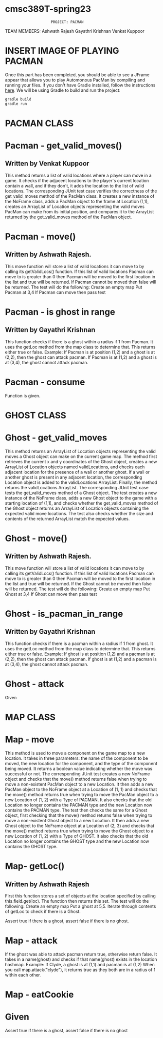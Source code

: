 # cmsc389T-spring23
                         PROJECT: PACMAN
TEAM MEMBERS:
Ashwath Rajesh
Gayathri Krishnan
Venkat Kuppoor

# INSERT IMAGE OF PLAYING PACMAN




Once this part has been completed, you should be able to see a JFrame appear that allows you to play Automonous PacMan by compiling and running your files. If you don't have Gradle installed, follow the instructions [here](https://gradle.org/install/). We will be using Gradle to build and run the project:

```bash
gradle build
gradle run
```

# PACMAN CLASS
# Pacman - get_valid_moves()
## Written by Venkat Kuppoor
This method returns a list of valid locations where a player can move in a game. It checks if the adjacent locations to the player's current location contain a wall, and if they don't, it adds the location to the list of valid locations.
The corresponding JUnit test case verifies the correctness of the get_valid_moves method of the PacMan class. It creates a new instance of the NoFrame class, adds a PacMan object to the frame at Location (1,1), creates an ArrayList of Location objects representing the valid moves PacMan can make from its initial position, and compares it to the ArrayList returned by the get_valid_moves method of the PacMan object.
# Pacman - move()
## Written by Ashwath Rajesh.
This move function will store a list of valid locations it can move to by calling its getValidLocs() function.
If this list of valid locations Pacman can move to is greater than 0 then Pacman will be moved to the first location in the list and true will be returned.
If Pacman cannot be moved then false will be returned.
The test will do the following:
Create an empty map
Put Pacman at 3,4
If Pacman can move then pass test


# Pacman - is ghost in range
## Written by Gayathri Krishnan
This function checks if there is a ghost within a radius if 1 from Pacman. It uses the getLoc method from the map class to determine that.
This returns either true or false.
Example: If Pacman is at position (1,2) and a ghost is at (2,2), then the ghost can attack pacman.
If Pacman is at (1,2) and a ghost is at (3,4), the ghost cannot attack pacman.

# Pacman - consume
Function is given.



# GHOST CLASS


# Ghost - get_valid_moves
This method returns an ArrayList of Location objects representing the valid moves a Ghost object can make on the current game map. The method first retrieves the current x and y coordinates of the Ghost object, creates a new ArrayList of Location objects named validLocations, and checks each adjacent location for the presence of a wall or another ghost. If a wall or another ghost is present in any adjacent location, the corresponding Location object is added to the validLocations ArrayList. Finally, the method returns the validLocations ArrayList.
The corresponding JUnit test case tests the get_valid_moves method of a Ghost object. The test creates a new instance of the NoFrame class, adds a new Ghost object to the game with a starting location of (1,1), and checks whether the get_valid_moves method of the Ghost object returns an ArrayList of Location objects containing the expected valid move locations. The test also checks whether the size and contents of the returned ArrayList match the expected values.

# Ghost - move()
## Written by Ashwath Rajesh.
This move function will store a list of valid locations it can move to by calling its getValidLocs() function.
If this list of valid locations Pacman can move to is greater than 0 then Pacman will be moved to the first location in the list and true will be returned.
If the Ghost cannot be moved then false will be returned.
The test will do the following:
Create an empty map
Put Ghost at 3,4
If Ghost can move then pass test

# Ghost - is_pacman_in_range
## Written by Gayathri Krishnan
This function checks if there is a pacman within a radius if 1 from ghost. It uses the getLoc method from the map class to determine that.
This returns either true or false.
Example: If ghost is at position (1,2) and a pacman is at (2,2), then the ghost can attack pacman.
If ghost is at (1,2) and a pacman is at (3,4), the ghost cannot attack pacman.

# Ghost - attack
Given

# MAP CLASS

# Map - move
This method is used to move a component on the game map to a new location. It takes in three parameters: the name of the component to be moved, the new location for the component, and the type of the component being moved. It returns a boolean value indicating whether the move was successful or not.
The corresponding JUnit test creates a new NoFrame object and checks that the move() method returns false when trying to move a non-existent PacMan object to a new Location. It then adds a new PacMan object to the NoFrame object at a Location of (1, 1) and checks that the move() method returns true when trying to move the PacMan object to a new Location of (1, 2) with a Type of PACMAN. It also checks that the old Location no longer contains the PACMAN type and the new Location now contains the PACMAN type. The test then checks the same for a Ghost object, first checking that the move() method returns false when trying to move a non-existent Ghost object to a new Location. It then adds a new Ghost object to the NoFrame object at a Location of (2, 3) and checks that the move() method returns true when trying to move the Ghost object to a new Location of (1, 2) with a Type of GHOST. It also checks that the old Location no longer contains the GHOST type and the new Location now contains the GHOST type.

# Map- getLoc()
## Written by Ashwath Rajesh
First this function stores a set of objects at the location specified by calling this.field.get(loc).
The function then returns this set.
The test will do the following:
Create an empty map
Put a ghost at 5,5.
Iterate through contents of getLoc to check if there is a Ghost.

Assert true if there is a ghost, assert false if there is no ghost.

# Map - attack
If the ghost was able to attack pacman return true, otherwise return false.
It takes in a name(ghost) and checks if that name(ghost) exists in the location hashmap.
Example: If Clyde, a ghost is at (1,1) and pacman is at (1,2)
When you call map.attack("clyde"), it returns true as they both are in a radius of 1 within each other.


# Map - eatCookie
Given
=======
Assert true if there is a ghost, assert false if there is no ghost


